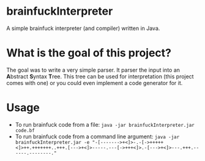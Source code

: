 # brainfuckInterpreter
A simple brainfuck interpreter (and compiler) written in Java.

# What is the goal of this project?
The goal was to write a very simple parser. It parser the input into an **A**bstract **S**yntax **T**ree. This tree can be used for interpretation (this project comes with one) or you could even implement a code generator for it.

# Usage
- To run brainfuck code from a file: `java -jar brainfuckInterpreter.jar code.bf`
- To run brainfuck code from a command line argument: `java -jar brainfuckInterpreter.jar -e "-[------->+<]>-.-[->+++++<]>++.+++++++..+++.[--->+<]>-----.---[->+++<]>.-[--->+<]>---.+++.------.--------."`
